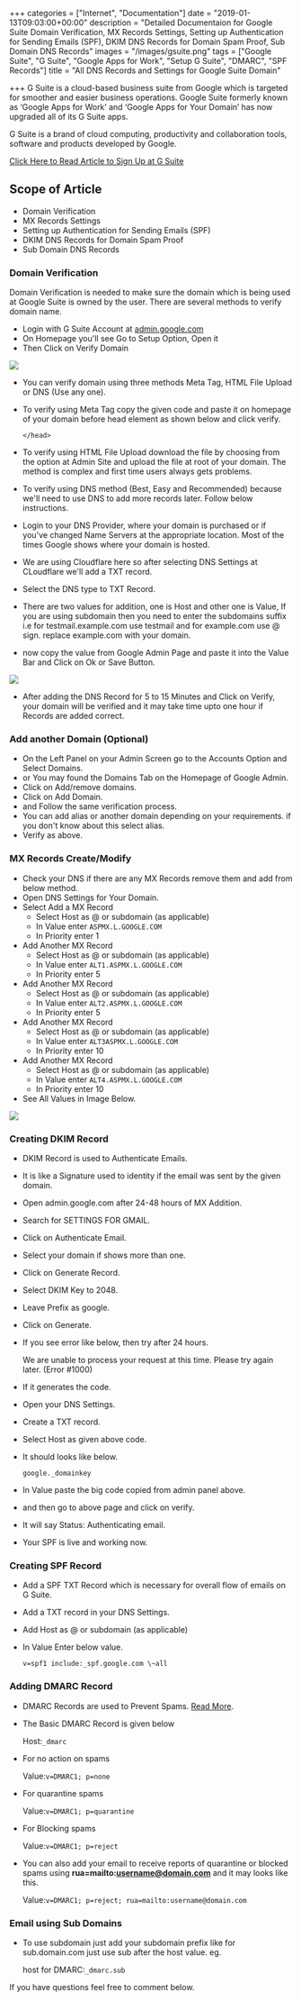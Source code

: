 +++
categories = ["Internet", "Documentation"]
date = "2019-01-13T09:03:00+00:00"
description = "Detailed Documentaion for Google Suite Domain Verification, MX Records Settings, Setting up Authentication for Sending Emails (SPF), DKIM DNS Records for Domain Spam Proof, Sub Domain DNS Records"
images = "/images/gsuite.png"
tags = ["Google Suite", "G Suite", "Google Apps for Work", "Setup G Suite", "DMARC", "SPF Records"]
title = "All DNS Records and Settings for Google Suite Domain"

+++
G Suite is a cloud-based business suite from Google which is targeted for smoother and easier business operations. Google Suite formerly known as ‘Google Apps for Work’ and ‘Google Apps for Your Domain’ has now upgraded all of its G Suite apps.

G Suite is a brand of cloud computing, productivity and collaboration tools, software and products developed by Google.

[Click Here to Read Article to Sign Up at G Suite](/posts/google-suite-how-to-get-started-pricing-features-security/ "Signup for G Suite")

## Scope of Article

* Domain Verification
* MX Records Settings
* Setting up Authentication for Sending Emails (SPF)
* DKIM DNS Records for Domain Spam Proof
* Sub Domain DNS Records

### Domain Verification

Domain Verification is needed to make sure the domain which is being used at Google Suite is owned by the user. There are several methods to verify domain name.

* Login with G Suite Account at [admin.google.com](https://admin.google.com)
* On Homepage you'll see Go to Setup Option, Open it
* Then Click on Verify Domain

![](/images/verify-domain-option.png)

* You can verify domain using three methods Meta Tag, HTML File Upload or DNS (Use any one).
* To verify using Meta Tag copy the given code and paste it on homepage of your domain before head element as shown below and click verify.

      </head>
* To verify using HTML File Upload download the file by choosing from the option at Admin Site and upload the file at root of your domain. The method is complex and first time users always gets problems.
* To verify using DNS method (Best, Easy and Recommended) because we'll need to use DNS to add more records later. Follow below instructions.
* Login to your DNS Provider, where your domain is purchased or if you've changed Name Servers at the appropriate location. Most of the times Google shows where your domain is hosted.
* We are using Cloudflare here so after selecting DNS Settings at CLoudflare we'll add a TXT record.
* Select the DNS type to TXT Record.
* There are two values for addition, one is Host and other one is Value, If you are using subdomain then you need to enter the subdomains suffix i.e for testmail.example.com use testmail and for example.com use @ sign. replace example.com with your domain.
* now copy the value from Google Admin Page and paste it into the Value Bar and Click on Ok or Save Button.

![](/images/dns-addition-txt-verification.png)

* After adding the DNS Record for 5 to 15 Minutes and Click on Verify, your domain will be verified and it may take time upto one hour if Records are added correct.

### Add another Domain (Optional)

* On the Left Panel on your Admin Screen go to the Accounts Option and Select Domains.
* or You may found the Domains Tab on the Homepage of Google Admin.
* Click on Add/remove domains.
* Click on Add Domain.
* and Follow the same verification process.
* You can add alias or another domain depending on your requirements. if you don't know about this select alias.
* Verify as above.

### MX Records Create/Modify

* Check your DNS if there are any MX Records remove them and add from below method.
* Open DNS Settings for Your Domain.
* Select Add a MX Record
  * Select Host as @ or subdomain (as applicable)
  * In Value enter ```ASPMX.L.GOOGLE.COM```
  * In Priority enter 1
* Add Another MX Record
  * Select Host as @ or subdomain (as applicable)
  * In Value enter ```ALT1.ASPMX.L.GOOGLE.COM```
  * In Priority enter 5
* Add Another MX Record
  * Select Host as @ or subdomain (as applicable)
  * In Value enter ```ALT2.ASPMX.L.GOOGLE.COM```
  * In Priority enter 5
* Add Another MX Record
  * Select Host as @ or subdomain (as applicable)
  * In Value enter ```ALT3ASPMX.L.GOOGLE.COM```
  * In Priority enter 10
* Add Another MX Record
  * Select Host as @ or subdomain (as applicable)
  * In Value enter ```ALT4.ASPMX.L.GOOGLE.COM```
  * In Priority enter 10
* See All Values in Image Below.

![](/images/mx-values-g-suite.png)

### Creating DKIM Record

* DKIM Record is used to Authenticate Emails.
* It is like a Signature used to identity if the email was sent by the given domain.
* Open admin.google.com after 24-48 hours of MX Addition.
* Search for SETTINGS FOR GMAIL.
* Click on Authenticate Email.
* Select your domain if shows more than one.
* Click on Generate Record.
* Select DKIM Key to 2048.
* Leave Prefix as google.
* Click on Generate.
* If you see error like below, then try after 24 hours.

  We are unable to process your request at this time. Please try again later. (Error #1000)
* If it generates the code.
* Open your DNS Settings.
* Create a TXT record.
* Select Host as given above code.
* It should looks like below.

  ```google._domainkey```
* In Value paste the big code copied from admin panel above.
* and then go to above page and click on verify.
* It will say Status: Authenticating email.
* Your SPF is live and working now.

### Creating SPF Record

* Add a SPF TXT Record which is necessary for overall flow of emails on G Suite.
* Add a TXT record in your DNS Settings.
* Add Host as @ or subdomain (as applicable)
* In Value Enter below value.

  ```v=spf1 include:_spf.google.com \~all```

### Adding DMARC Record

* DMARC Records are used to Prevent Spams. [Read More](https://support.google.com/a/answer/2466580?hl=en).
* The Basic DMARC Record is given below

    Host:```_dmarc```

* For no action on spams

   Value:```v=DMARC1; p=none```

* For quarantine spams

    Value:```v=DMARC1; p=quarantine```

* For Blocking spams

    Value:```v=DMARC1; p=reject```

* You can also add your email to receive reports of quarantine or blocked spams using **rua=mailto:username@domain.com** and it may looks like this.

   Value:```v=DMARC1; p=reject; rua=mailto:username@domain.com```

### Email using Sub Domains

* To use subdomain just add your subdomain prefix like for sub.domain.com just use sub after the host value. eg.

   host for DMARC:```_dmarc.sub```

If you have questions feel free to comment below.
